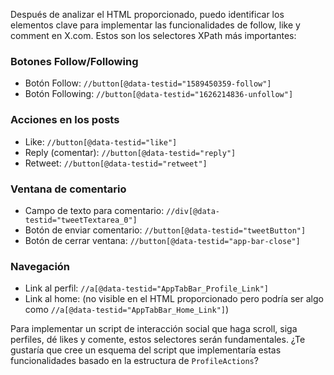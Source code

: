 Después de analizar el HTML proporcionado, puedo identificar los elementos clave para implementar las funcionalidades de follow, like y comment en X.com. Estos son los selectores XPath más importantes:

### Botones Follow/Following
- Botón Follow: `//button[@data-testid="1589450359-follow"]`
- Botón Following: `//button[@data-testid="1626214836-unfollow"]`

### Acciones en los posts
- Like: `//button[@data-testid="like"]`
- Reply (comentar): `//button[@data-testid="reply"]`
- Retweet: `//button[@data-testid="retweet"]`

### Ventana de comentario
- Campo de texto para comentario: `//div[@data-testid="tweetTextarea_0"]`
- Botón de enviar comentario: `//button[@data-testid="tweetButton"]`
- Botón de cerrar ventana: `//button[@data-testid="app-bar-close"]`

### Navegación
- Link al perfil: `//a[@data-testid="AppTabBar_Profile_Link"]`
- Link al home: (no visible en el HTML proporcionado pero podría ser algo como `//a[@data-testid="AppTabBar_Home_Link"]`)

Para implementar un script de interacción social que haga scroll, siga perfiles, dé likes y comente, estos selectores serán fundamentales. ¿Te gustaría que cree un esquema del script que implementaría estas funcionalidades basado en la estructura de `ProfileActions`?
